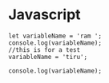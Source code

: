 # Javascript

```Js
let variableName = 'ram ';
console.log(variableName);
//this is for a test
variableName = 'tiru';

console.log(variableName);
```
